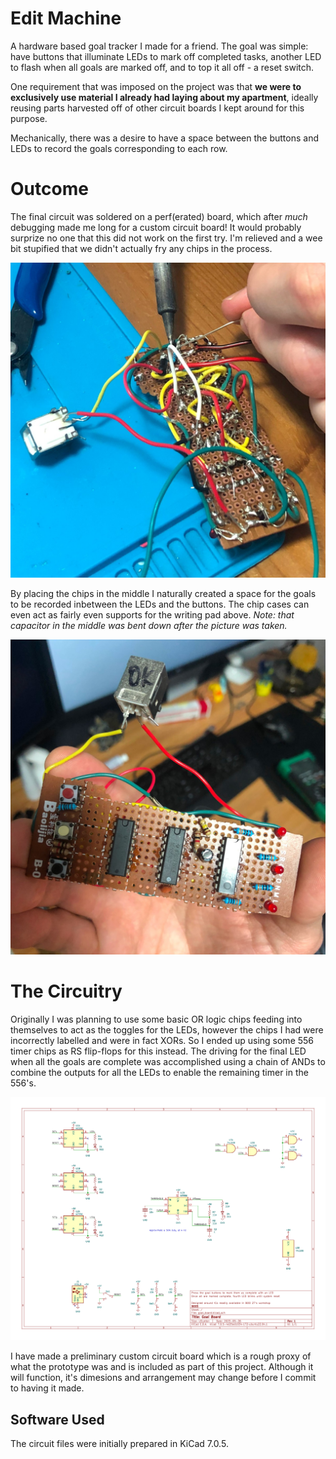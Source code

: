 # Edit Machine

A hardware based goal tracker I made for a friend. The goal was simple: have buttons that illuminate LEDs to mark off completed tasks, another LED to flash when all goals are marked off, and to top it all off - a reset switch.

One requirement that was imposed on the project was that **we were to exclusively use material I already had laying about my apartment**, ideally reusing parts harvested off of other circuit boards I kept around for this purpose. 

Mechanically, there was a desire to have a space between the buttons and LEDs to record the goals corresponding to each row.

# Outcome

The final circuit was soldered on a perf(erated) board, which after *much* debugging made me long for a custom circuit board! It would probably surprize no one that this did not work on the first try. I'm relieved and a wee bit stupified that we didn't actually fry any chips in the process.

![Rear view](./media/edit-machine-back-finished.jpg)

By placing the chips in the middle I naturally created a space for the goals to be recorded inbetween the LEDs and the buttons. The chip cases can even act as fairly even supports for the writing pad above. *Note: that capacitor in the middle was bent down after the picture was taken.*

![Front view](./media/edit-machine-front-finished.jpg)

# The Circuitry

Originally I was planning to use some basic OR logic chips feeding into themselves to act as the toggles for the LEDs, however the chips I had were incorrectly labelled and were in fact XORs. So I ended up using some 556 timer chips as RS flip-flops for this instead. The driving for the final LED when all the goals are complete was accomplished using a chain of ANDs to combine the outputs for all the LEDs to enable the remaining timer in the 556's.

![Schematic](edit_machine.svg)

I have made a preliminary custom circuit board which is a rough proxy of what the prototype was and is included as part of this project. Although it will function, it's dimesions and arrangement may change before I commit to having it made.

## Software Used

The circuit files were initially prepared in KiCad 7.0.5.
